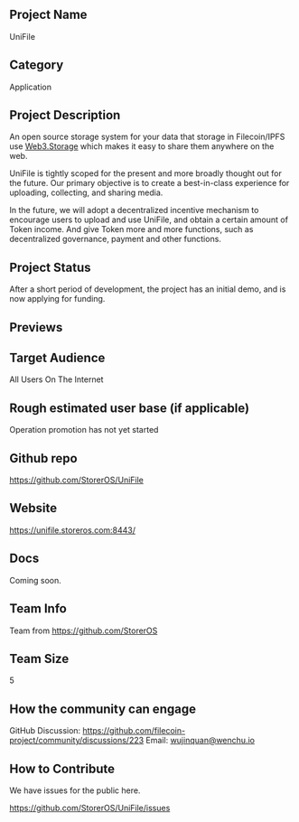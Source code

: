 ## Project Name 

UniFile

## Category 

Application


## Project Description

An open source storage system for your data that storage in Filecoin/IPFS use [Web3.Storage](https://web3.storage) which makes it easy to share them anywhere on the web.

UniFile is tightly scoped for the present and more broadly thought out for the future. Our primary objective is to create a best-in-class experience for uploading, collecting, and sharing media.

In the future, we will adopt a decentralized incentive mechanism to encourage users to upload and use UniFile, and obtain a certain amount of Token income. And give Token more and more functions, such as decentralized governance, payment and other functions.

## Project Status

After a short period of development, the project has an initial demo, and is now applying for funding.

## Previews



## Target Audience

All Users On The Internet

## Rough estimated user base (if applicable)

Operation promotion has not yet started

## Github repo

https://github.com/StorerOS/UniFile

## Website

https://unifile.storeros.com:8443/

## Docs

Coming soon.


## Team Info

Team from https://github.com/StorerOS


## Team Size  

5

## How the community can engage

GitHub Discussion: https://github.com/filecoin-project/community/discussions/223 
Email: wujinquan@wenchu.io 


## How to Contribute

We have issues for the public here.

https://github.com/StorerOS/UniFile/issues
